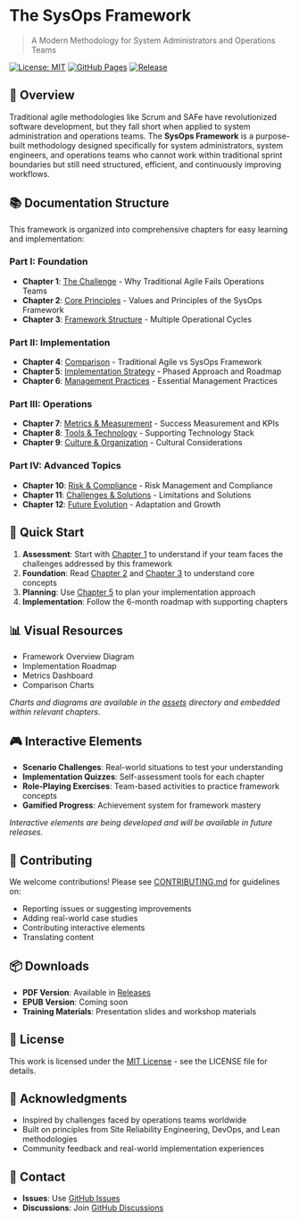 # The SysOps Framework

> A Modern Methodology for System Administrators and Operations Teams

[![License: MIT](https://img.shields.io/badge/License-MIT-yellow.svg)](https://opensource.org/licenses/MIT)
[![GitHub Pages](https://img.shields.io/badge/GitHub%20Pages-Live-green)](https://github.com/g3rhard/sysops-framework)
[![Release](https://img.shields.io/github/v/release/g3rhard/sysops-framework)](https://github.com/g3rhard/sysops-framework/releases)

## 🎯 Overview

Traditional agile methodologies like Scrum and SAFe have revolutionized software development, but they fall short when applied to system administration and operations teams. The **SysOps Framework** is a purpose-built methodology designed specifically for system administrators, system engineers, and operations teams who cannot work within traditional sprint boundaries but still need structured, efficient, and continuously improving workflows.

## 📚 Documentation Structure

This framework is organized into comprehensive chapters for easy learning and implementation:

### Part I: Foundation
- **Chapter 1**: [The Challenge](content/docs/chapter-01-challenge.md) - Why Traditional Agile Fails Operations Teams
- **Chapter 2**: [Core Principles](content/docs/chapter-02-principles.md) - Values and Principles of the SysOps Framework
- **Chapter 3**: [Framework Structure](content/docs/chapter-03-structure.md) - Multiple Operational Cycles

### Part II: Implementation
- **Chapter 4**: [Comparison](content/docs/chapter-04-comparison.md) - Traditional Agile vs SysOps Framework
- **Chapter 5**: [Implementation Strategy](content/docs/chapter-05-implementation.md) - Phased Approach and Roadmap
- **Chapter 6**: [Management Practices](content/docs/chapter-06-practices.md) - Essential Management Practices

### Part III: Operations
- **Chapter 7**: [Metrics & Measurement](content/docs/chapter-07-metrics.md) - Success Measurement and KPIs
- **Chapter 8**: [Tools & Technology](content/docs/chapter-08-tools.md) - Supporting Technology Stack
- **Chapter 9**: [Culture & Organization](content/docs/chapter-09-culture.md) - Cultural Considerations

### Part IV: Advanced Topics
- **Chapter 10**: [Risk & Compliance](content/docs/chapter-10-risk.md) - Risk Management and Compliance
- **Chapter 11**: [Challenges & Solutions](content/docs/chapter-11-challenges.md) - Limitations and Solutions
- **Chapter 12**: [Future Evolution](content/docs/chapter-12-future.md) - Adaptation and Growth

## 🚀 Quick Start

1. **Assessment**: Start with [Chapter 1](content/docs/chapter-01-challenge.md) to understand if your team faces the challenges addressed by this framework
2. **Foundation**: Read [Chapter 2](content/docs/chapter-02-principles.md) and [Chapter 3](content/docs/chapter-03-structure.md) to understand core concepts
3. **Planning**: Use [Chapter 5](content/docs/chapter-05-implementation.md) to plan your implementation approach
4. **Implementation**: Follow the 6-month roadmap with supporting chapters

## 📊 Visual Resources

- Framework Overview Diagram
- Implementation Roadmap
- Metrics Dashboard
- Comparison Charts

*Charts and diagrams are available in the [assets](assets/) directory and embedded within relevant chapters.*

## 🎮 Interactive Elements

- **Scenario Challenges**: Real-world situations to test your understanding
- **Implementation Quizzes**: Self-assessment tools for each chapter
- **Role-Playing Exercises**: Team-based activities to practice framework concepts
- **Gamified Progress**: Achievement system for framework mastery

*Interactive elements are being developed and will be available in future releases.*

## 🤝 Contributing

We welcome contributions! Please see [CONTRIBUTING.md](CONTRIBUTING.md) for guidelines on:
- Reporting issues or suggesting improvements
- Adding real-world case studies
- Contributing interactive elements
- Translating content

## 📦 Downloads

- **PDF Version**: Available in [Releases](https://github.com/g3rhard/sysops-framework/releases)
- **EPUB Version**: Coming soon
- **Training Materials**: Presentation slides and workshop materials

## 📄 License

This work is licensed under the [MIT License](LICENSE) - see the LICENSE file for details.

## 🙏 Acknowledgments

- Inspired by challenges faced by operations teams worldwide
- Built on principles from Site Reliability Engineering, DevOps, and Lean methodologies
- Community feedback and real-world implementation experiences

## 📧 Contact

- **Issues**: Use [GitHub Issues](https://github.com/g3rhard/sysops-framework/issues)
- **Discussions**: Join [GitHub Discussions](https://github.com/g3rhard/sysops-framework/discussions)
